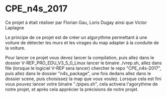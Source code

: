 # CPE_n4s_2017

Ce projet à était réaliser par Florian Gau, Loris Dugay ainsi que Victor Laplagne

Le principe de ce projet est de créer un algorythme permettant à une voiture de détecter les murs et les virages du map adapter à la conduite de la voiture.

Pour lancer ce projet vous devez lancer la compilation, puis allez dans le dossier V-REP_PRO_EDU_V3_5_0_Linux lancer le binaire ./vrep.sh, allez dans file (lorsque le logiciel V-REP sera lancer) chercher le repo "CPE_n4s-2017", puis allez dans le dossier "n4s_package", une fois dedans allez dans le dossier scene, puis choisissez la map que vous voulez. Lorsque cela est fini vous pouvez lancer votre binaire "./pipes.sh", cela activera l'agorythme de notre projet, et après cela apprécier la précisions de notre projet.